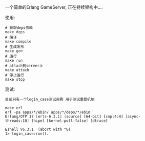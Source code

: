 一个简单的Erlang GameServer, 正在持续架构中....

使用:

	# 获取deps依赖
	make deps
	# 编译
	make compile
	# 生成发布
	make gen
	# 运行
	make run
	# attach到server上
	make attach
	# 停止运行
	make stop

测试:
	
	目前只有一个login_case测试用例 用于测试重登机制

	make erl
	erl -pa apps/*/ebin/ apps/*/deps/*/ebin
	Erlang/OTP 17 [erts-6.3.1] [source] [64-bit] [smp:4:4] [async-threads:10] [hipe] [kernel-poll:false] [dtrace]

	Eshell V6.3.1  (abort with ^G)
	1> login_case:run().
